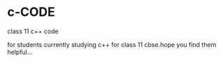 # c-CODE
class 11 c++ code 


for students currently studying c++ for class 11 cbse.hope you find them helpful...
